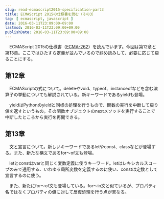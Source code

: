 ```yaml
---
slug: read-ecmascript2015-specification-part3
title: ECMAScript 2015の仕様書を読む（その3）
tag: [ ecmascript, javascript ]
date: 2016-03-11T23:09:00+09:00
lastmod: 2016-03-11T23:09:00+09:00
publishDate: 2016-03-11T23:09:00+09:00
---
```


　ECMAScript 2015の仕様書（[ECMA-262](http://www.ecma-international.org/publications/standards/Ecma-262.htm)）を読んでいます。今回は第12章と第13章。ここではひたすら定義が並んでいるので斜め読みして、必要に応じて戻ることにする。

## 第12章


　ECMAScriptの式について。deleteやvoid、typeof、instanceofなどを含む演算子の挙動についても解説されている。新キーワードであるyieldも登場。

　yieldはPythonのyieldと同様の処理を行うもので、関数の実行を中断して戻り値を返すというもの。その関数オブジェクトのnextメソッドを実行することで中断したところから実行を再開できる。

## 第13章


　文と宣言について。新しいキーワードであるletやconst、classなどが登場する。また、新たな構文であるfor〜of文も登場。

　letとconstはvarと同じく変数定義に使うキーワード。letはレキシカルスコープのみで通用する、いわゆる局所変数を定義するのに使い、constは定数として宣言するのに使う。

　また、新たにfor〜of文も登場している。for〜in文と似ているが、プロパティ名ではなくプロパティの値に対して反復処理を行う点が異なる。

